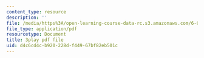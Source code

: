 ```yaml
---
content_type: resource
description: ''
file: /media/https%3A/open-learning-course-data-rc.s3.amazonaws.com/6-006-introduction-to-algorithms-spring-2020/d4c6cd4cb920228df44967bf82eb501c_ZLdooNwP7Pw.pdf
file_type: application/pdf
resourcetype: Document
title: 3play pdf file
uid: d4c6cd4c-b920-228d-f449-67bf82eb501c
---
```

